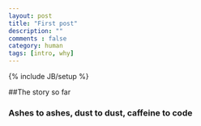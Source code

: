 ```yaml
---
layout: post
title: "First post"
description: ""
comments : false
category: human
tags: [intro, why]
---
```

{% include JB/setup %}

##The story so far





### Ashes to ashes, dust to dust, caffeine to code
